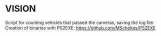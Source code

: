 # VISION

Script for counting vehicles that passed the cameras, saving the log file.
Creation of binaries with PS2EXE:
https://github.com/MScholtes/PS2EXE
